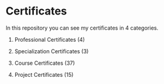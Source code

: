 # Certificates

In this repository you can see my certificates in 4 categories.

1. Professional Certificates (4)

2. Specialization Certificates (3)

3. Course Certificates (37)

4. Project Certificates (15)

